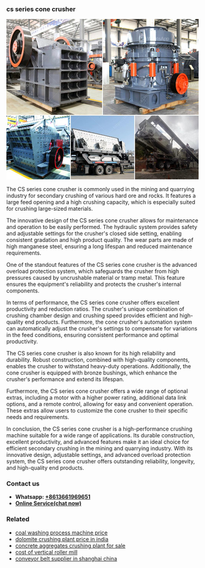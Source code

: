 <h3>cs series cone crusher</h3><img src='1706755719.jpg' alt=''><p>The CS series cone crusher is commonly used in the mining and quarrying industry for secondary crushing of various hard ore and rocks. It features a large feed opening and a high crushing capacity, which is especially suited for crushing large-sized materials.</p><p>The innovative design of the CS series cone crusher allows for maintenance and operation to be easily performed. The hydraulic system provides safety and adjustable settings for the crusher's closed side setting, enabling consistent gradation and high product quality. The wear parts are made of high manganese steel, ensuring a long lifespan and reduced maintenance requirements.</p><p>One of the standout features of the CS series cone crusher is the advanced overload protection system, which safeguards the crusher from high pressures caused by uncrushable material or tramp metal. This feature ensures the equipment's reliability and protects the crusher's internal components.</p><p>In terms of performance, the CS series cone crusher offers excellent productivity and reduction ratios. The crusher's unique combination of crushing chamber design and crushing speed provides efficient and high-quality end products. Furthermore, the cone crusher's automation system can automatically adjust the crusher's settings to compensate for variations in the feed conditions, ensuring consistent performance and optimal productivity.</p><p>The CS series cone crusher is also known for its high reliability and durability. Robust construction, combined with high-quality components, enables the crusher to withstand heavy-duty operations. Additionally, the cone crusher is equipped with bronze bushings, which enhance the crusher's performance and extend its lifespan.</p><p>Furthermore, the CS series cone crusher offers a wide range of optional extras, including a motor with a higher power rating, additional data link options, and a remote control, allowing for easy and convenient operation. These extras allow users to customize the cone crusher to their specific needs and requirements.</p><p>In conclusion, the CS series cone crusher is a high-performance crushing machine suitable for a wide range of applications. Its durable construction, excellent productivity, and advanced features make it an ideal choice for efficient secondary crushing in the mining and quarrying industry. With its innovative design, adjustable settings, and advanced overload protection system, the CS series cone crusher offers outstanding reliability, longevity, and high-quality end products.</p><h3>Contact us</h3><ul><li><strong>Whatsapp:&nbsp;<a href="https://wa.me/8613661969651">+8613661969651</a></strong></li><li><a href="https://swt.shibang-china.com/?git&amp;zhl&amp;cs series cone crusher"><strong>Online Service(chat now)</strong></a></li></ul><h3>Related</h3><ul><li><a href='coal washing process machine price.md'>coal washing process machine price</a></li><li><a href='dolomite crushing plant price in india.md'>dolomite crushing plant price in india</a></li><li><a href='concrete aggregates crushing plant for sale.md'>concrete aggregates crushing plant for sale</a></li><li><a href='cost of vertical roller mill.md'>cost of vertical roller mill</a></li><li><a href='conveyor belt supplier in shanghai china.md'>conveyor belt supplier in shanghai china</a></li></ul>